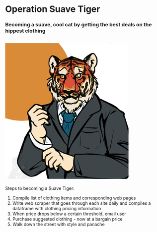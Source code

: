 # Operation Suave Tiger
### Becoming a suave, cool cat by getting the best deals on the hippest clothing
![](./OST.png)
---
Steps to becoming a Suave Tiger:
1. Compile list of clothing items and corresponding web pages
2. Write web scraper that goes through each site daily and compiles a dataframe with clothing pricing information
3. When price drops below a certain threshold, email user
4. Purchase suggested clothing - now at a bargain price
5. Walk down the street with style and panache
